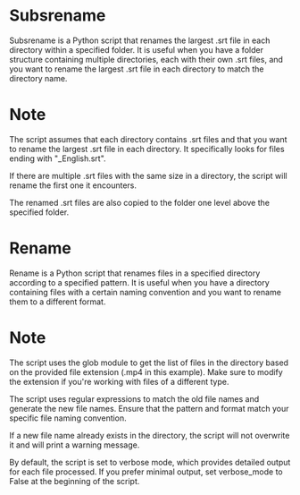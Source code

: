 # Subsrename

Subsrename is a Python script that renames the largest .srt file in each directory within a specified folder. It is useful when you have a folder structure containing multiple directories, each with their own .srt files, and you want to rename the largest .srt file in each directory to match the directory name.

# Note
The script assumes that each directory contains .srt files and that you want to rename the largest .srt file in each directory. It specifically looks for files ending with "_English.srt".

If there are multiple .srt files with the same size in a directory, the script will rename the first one it encounters.

The renamed .srt files are also copied to the folder one level above the specified folder.

# Rename

Rename is a Python script that renames files in a specified directory according to a specified pattern. It is useful when you have a directory containing files with a certain naming convention and you want to rename them to a different format.

# Note
The script uses the glob module to get the list of files in the directory based on the provided file extension (.mp4 in this example). Make sure to modify the extension if you're working with files of a different type.

The script uses regular expressions to match the old file names and generate the new file names. Ensure that the pattern and format match your specific file naming convention.

If a new file name already exists in the directory, the script will not overwrite it and will print a warning message.

By default, the script is set to verbose mode, which provides detailed output for each file processed. If you prefer minimal output, set verbose_mode to False at the beginning of the script.
